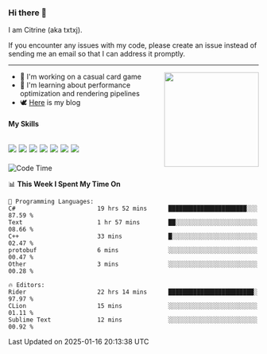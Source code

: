 ### Hi there 👋

I am Citrine (aka txtxj).

If you encounter any issues with my code, please create an issue instead of sending me an email so that I can address it promptly.

---

<img align="right" height="190" src="http://github-profile-summary-cards.vercel.app/api/cards/stats?username=txtxj&theme=vue">

- 🌱 I'm working on a casual card game
- 📖 I'm learning about performance optimization and rendering pipelines
- 🕊️ [Here](https://txtxj.top) is my blog

#### My Skills

![](https://img.shields.io/badge/Unity-000000?logo=unity&logoColor=fff)
![](https://img.shields.io/badge/C%23-239120?logo=csharp&logoColor=fff)
![](https://img.shields.io/badge/Python-3e74a2?logo=python&logoColor=fff)
![](https://img.shields.io/badge/C++-65318e?logo=cplusplus&logoColor=fff)
![](https://img.shields.io/badge/Vue-4FC08D?logo=vuedotjs&logoColor=fff)
![](https://img.shields.io/badge/Blender-f5792a?logo=blender&logoColor=fff)
![](https://img.shields.io/badge/MS%20SQL-cc2927?logo=microsoftsqlserver&logoColor=fff)
---

<!--START_SECTION:waka-->
![Code Time](http://img.shields.io/badge/Code%20Time-2%2C432%20hrs%2050%20mins-blue)

📊 **This Week I Spent My Time On** 

```text
💬 Programming Languages: 
C#                       19 hrs 52 mins      ██████████████████████░░░   87.59 % 
Text                     1 hr 57 mins        ██░░░░░░░░░░░░░░░░░░░░░░░   08.66 % 
C++                      33 mins             █░░░░░░░░░░░░░░░░░░░░░░░░   02.47 % 
protobuf                 6 mins              ░░░░░░░░░░░░░░░░░░░░░░░░░   00.47 % 
Other                    3 mins              ░░░░░░░░░░░░░░░░░░░░░░░░░   00.28 % 

🔥 Editors: 
Rider                    22 hrs 14 mins      ████████████████████████░   97.97 % 
CLion                    15 mins             ░░░░░░░░░░░░░░░░░░░░░░░░░   01.11 % 
Sublime Text             12 mins             ░░░░░░░░░░░░░░░░░░░░░░░░░   00.92 % 
```


 Last Updated on 2025-01-16 20:13:38 UTC
<!--END_SECTION:waka-->
